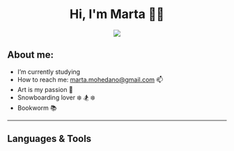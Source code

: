 
<div align="center">
<h1 align="center">Hi, I'm Marta 👋🏻 </h1>
  <img src="https://media.giphy.com/media/kUiVangO4Yf8Q/giphy.gif?cid=ecf05e47zxe8fzzumbuc3d4faontoi2i2a59v4tvihnlo8vf&ep=v1_gifs_search&rid=giphy.gif&ct=g">
</div>

## About me:
- I’m currently studying 
- How to reach me: marta.mohedano@gmail.com  📫
- Art is my passion 🎨
- Snowboarding lover  ❄️ 🏂 ❄️
- Bookworm 📚

---

## Languages & Tools


<!--
**mmohedano/mmohedano** is a ✨ _special_ ✨ repository because its `README.md` (this file) appears on your GitHub profile.

Here are some ideas to get you started:

- 🔭 I’m currently working on ...
- 🌱 I’m currently learning ...
- 👯 I’m looking to collaborate on ...
- 🤔 I’m looking for help with ...
- 💬 Ask me about ...
- 📫 How to reach me: ...
- 😄 Pronouns: ...
- ⚡ Fun fact: ...
-->
